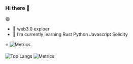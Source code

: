 ### Hi there 👋


😄


- 🔭 web3.0 exploer
- 🌱 I’m currently learning Rust Python Javascript Solidity

⭐
![Metrics](https://metrics.lecoq.io/flank-code?template=classic&base.indepth=false&base.hireable=false&config.timezone=Asia%2FShanghai&config.display=large)


![Top Langs](https://github-readme-stats.vercel.app/api/top-langs/?username=flank-code&count_private=true&show_icons=true&theme=tokyonight)
![Metrics](/github-metrics.svg)

